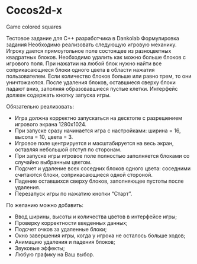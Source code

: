 # Cocos2d-x
Game colored squares

Тестовое задание для С++ разработчика в Dankolab
Формулировка задания
	Необходимо реализовать следующую игровую механику. Игроку дается прямоугольное поле состоящее из разноцветных квадратных блоков. Необходимо удалить как можно больше блоков с игрового поля. При нажатии на любой блок нужно найти все соприкасающиеся блоки одного цвета в области нажатия пользователем. Если количество блоков больше или равно трем, то они уничтожаются. После удаления блоков, оставшиеся сверху блоки падают вниз, заполняя образовавшиеся пустые клетки. Интерфейс должен содержать кнопку запуска игры. 


Обязательно реализовать:
- Игра должна корректно запускаться на десктопе с разрешением игрового экрана 1280x1024.
- При запуске сразу начинается игра с настройками: ширина = 16, высота = 10, цвета = 3.
- Игровое поле центрируется и масштабируется на весь экран, оставляя небольшой отступ по сторонам.
- При запуске игры игровое поле полностью заполняется блоками со случайно выбранным цветом.
- Подсчет и удаление всех соседних блоков одного цвета: соседними считаются блоки, соприкасающиеся одной стороной.
- Падение оставшихся сверху блоков, заполняющее пустоты после удаления.
- Перезапуск игры по нажатию кнопки “Старт”.
  
По желанию можно добавить:
- Ввод ширины, высоты и количества цветов в интерфейсе игры;
- Проверку корректности введенных данных;
- Подсчет очков за удаленные блоки;
- Окно завершения игры, когда у игрока не осталось больше ходов;
- Анимацию удаления и падения блоков;
- Звуковые эффекты;
- Любую графику на Ваш выбор.

